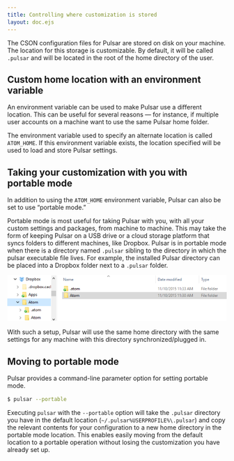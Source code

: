 ```yaml
---
title: Controlling where customization is stored
layout: doc.ejs
---
```


The CSON configuration files for Pulsar are stored on disk on your machine. The location for this storage is customizable. By default, it will be called `.pulsar` and will be located in the root of the home directory of the user.

## Custom home location with an environment variable

An environment variable can be used to make Pulsar use a different location. This can be useful for several reasons — for instance, if multiple user accounts on a machine want to use the same Pulsar home folder.

The environment variable used to specify an alternate location is called `ATOM_HOME`. If this environment variable exists, the location specified will be used to load and store Pulsar settings.

## Taking your customization with you with portable mode

In addition to using the `ATOM_HOME` environment variable, Pulsar can also be
set to use “portable mode.”

Portable mode is most useful for taking Pulsar with you, with all your custom
settings and packages, from machine to machine. This may take the form of
keeping Pulsar on a USB drive or a cloud storage platform that syncs folders to
different machines, like Dropbox. Pulsar is in portable mode when there is a
directory named `.pulsar` sibling to the directory in which the pulsar executable <!-- TODO: Check if this is still true in Pulsar -->
file lives. For example, the installed Pulsar directory can be placed into a
Dropbox folder next to a `.pulsar` folder.

![Portable mode directory structure](/img/atom/portable-mode-folder.png)

With such a setup, Pulsar will use the same home directory with the same settings for any machine with this directory synchronized/plugged in.

## Moving to portable mode

Pulsar provides a command-line parameter option for setting portable mode.

```sh
$ pulsar --portable
```

Executing `pulsar` with the `--portable` option will take the `.pulsar` directory you have in the default location (<span class="platform-linux platform-mac">`~/.pulsar`</span><span class="platform-win">`%USERPROFILE%\.pulsar`</span>) and copy the relevant contents for your configuration to a new home directory in the portable mode location. This enables easily moving from the default location to a portable operation without losing the customization you have already set up.
